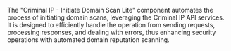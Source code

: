 The "Criminal IP - Initiate Domain Scan Lite" component automates the process of initiating domain scans, leveraging the Criminal IP API services. It is designed to efficiently handle the operation from sending requests, processing responses, and dealing with errors, thus enhancing security operations with automated domain reputation scanning.
